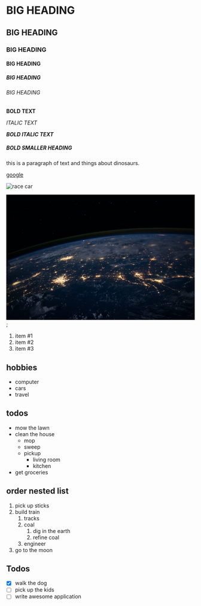# BIG HEADING

## BIG HEADING

### BIG HEADING

#### BIG HEADING

##### BIG HEADING

###### BIG HEADING

**BOLD TEXT**

_ITALIC TEXT_

**_BOLD ITALIC TEXT_**

##### **BOLD SMALLER HEADING**

this is a paragraph of text and things about dinosaurs.

[google](https://en.wikipedia.org/wiki/Main_Page)

![race car](https://images.unsplash.com/photo-1604041805227-8a08e833dacb?ixid=MXwxMjA3fDB8MHxwaG90by1wYWdlfHx8fGVufDB8fHw%3D&ixlib=rb-1.2.1&auto=format&fit=crop&w=1350&q=80)

![space planet](../fldr/space_planet.jpg);

1. item #1
1. item #2
1. item #3

## hobbies

-   computer
-   cars
-   travel

## todos

-   mow the lawn
-   clean the house
    -   mop
    -   sweep
    -   pickup
        -   living room
        -   kitchen
-   get groceries

## order nested list

1. pick up sticks
1. build train
    1. tracks
    1. coal
        1. dig in the earth
        1. refine coal
    1. engineer
1. go to the moon

## Todos

-   [x] walk the dog
-   [ ] pick up the kids
-   [ ] write awesome application

